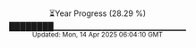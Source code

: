 <p align="center">
⏳Year Progress (28.29 %)<br>
████████▁▁▁▁▁▁▁▁▁▁▁▁▁▁▁▁▁▁▁▁▁▁ <br>
<sub>Updated: Mon, 14 Apr 2025 06:04:10 GMT</sub>
</p>

